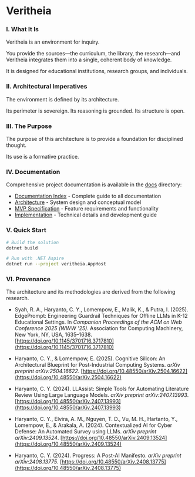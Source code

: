 # Veritheia

### I. What It Is

Veritheia is an environment for inquiry.

You provide the sources—the curriculum, the library, the research—and Veritheia integrates them into a single, coherent body of knowledge.

It is designed for educational institutions, research groups, and individuals.

### II. Architectural Imperatives

The environment is defined by its architecture.

Its perimeter is sovereign. Its reasoning is grounded. Its structure is open.

### III. The Purpose

The purpose of this architecture is to provide a foundation for disciplined thought.

Its use is a formative practice.

### IV. Documentation

Comprehensive project documentation is available in the [docs](docs/) directory:

- [Documentation Index](docs/README.md) - Complete guide to all documentation
- [Architecture](docs/ARCHITECTURE.md) - System design and conceptual model
- [MVP Specification](docs/MVP-SPECIFICATION.md) - Feature requirements and functionality
- [Implementation](docs/IMPLEMENTATION.md) - Technical details and development guide


### V. Quick Start

```bash
# Build the solution
dotnet build

# Run with .NET Aspire
dotnet run --project veritheia.AppHost
```

### VI. Provenance

The architecture and its methodologies are derived from the following research.

- Syah, R. A., Haryanto, C. Y., Lomempow, E., Malik, K., & Putra, I. (2025). EdgePrompt: Engineering Guardrail Techniques for Offline LLMs in K-12 Educational Settings. In *Companion Proceedings of the ACM on Web Conference 2025 (WWW '25)*. Association for Computing Machinery, New York, NY, USA, 1635–1638. [https://doi.org/10.1145/3701716.3717810](https://doi.org/10.1145/3701716.3717810)

- Haryanto, C. Y., & Lomempow, E. (2025). Cognitive Silicon: An Architectural Blueprint for Post-Industrial Computing Systems. *arXiv preprint arXiv:2504.16622*. [https://doi.org/10.48550/arXiv.2504.16622](https://doi.org/10.48550/arXiv.2504.16622)

- Haryanto, C. Y. (2024). LLAssist: Simple Tools for Automating Literature Review Using Large Language Models. *arXiv preprint arXiv:2407.13993*. [https://doi.org/10.48550/arXiv.2407.13993](https://doi.org/10.48550/arXiv.2407.13993)

- Haryanto, C. Y., Elvira, A. M., Nguyen, T. D., Vu, M. H., Hartanto, Y., Lomempow, E., & Arakala, A. (2024). Contextualized AI for Cyber Defense: An Automated Survey using LLMs. *arXiv preprint arXiv:2409.13524*. [https://doi.org/10.48550/arXiv.2409.13524](https://doi.org/10.48550/arXiv.2409.13524)

- Haryanto, C. Y. (2024). Progress: A Post-AI Manifesto. *arXiv preprint arXiv:2408.13775*. [https://doi.org/10.48550/arXiv.2408.13775](https://doi.org/10.48550/arXiv.2408.13775)